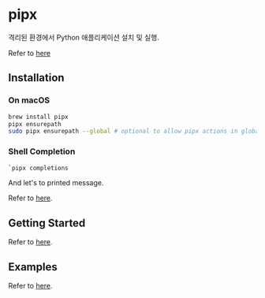 # pipx

격리된 환경에서 Python 애플리케이션 설치 및 실행.

Refer to [here](https://pipx.pypa.io/stable/)

## Installation

### On macOS

```bash
brew install pipx
pipx ensurepath
sudo pipx ensurepath --global # optional to allow pipx actions in global scope. See "Global installation" section below.
```

### Shell Completion

```bash
`pipx completions
```

And let's to printed message.

Refer to [here](https://pipx.pypa.io/stable/installation/).

## Getting Started

Refer to [here](https://pipx.pypa.io/stable/getting-started/).

## Examples

Refer to [here](https://pipx.pypa.io/stable/examples/).
